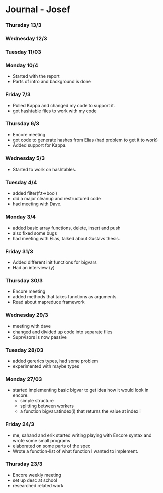 # Journal - Josef

### Thursday 13/3
### Wednesday 12/3
### Tuesday 11/03

### Monday 10/4
  * Started with the report
  * Parts of intro and background is done
### Friday 7/3
  * Pulled Kappa and changed my code to support it.
  * got hashtable files to work with my code
### Thursday 6/3
  * Encore meeting
  * got code to generate hashes from Elias (had problem to get it to work)
  * Added support for Kappa.

### Wednesday 5/3
  * Started to work on hashtables.

### Tuesday 4/4
  * added filter(f:t->bool)
  * did a major cleanup and restructured code
  * had meeting with Dave.

### Monday 3/4
  * added basic array functions, delete, insert and push
  * also fixed some bugs
  * had meeting with Elias, talked about Gustavs thesis.

### Friday 31/3
  * Added different init functions for bigvars
  * Had an interview (y)

### Thursday 30/3
  * Encore meeting
  * added methods that takes functions as arguments.
  * Read about mapreduce framework

### Wednesday 29/3
  * meeting with dave
  * changed and divided up code into separate files
  * Suprvisors is now passive

### Tuesday 28/03
  * added gererics types, had some problem
  * experimented with maybe types

### Monday 27/03
  * started implementing basic bigvar to get idea how it would look in encore.
    - simple structure
    - splitting between workers
    - a function bigvar.atindex(i) that returns the value at index i

### Friday 24/3
  * me, sahand and erik started writing playing with Encore syntax and wrote some small programs
  * elaborated on some parts of the spec
  * Wrote a function-list of what function I wanted to implement.

### Thursday 23/3
  * Encore weekly meeting
  * set up desc at school
  * researched related work
